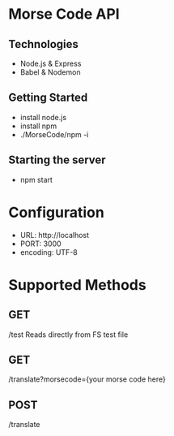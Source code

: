 Morse Code API
==============

Technologies
------------
- Node.js & Express
- Babel & Nodemon

Getting Started
---------------
- install node.js
- install npm
- ./MorseCode/npm -i

Starting the server
-------------------
- npm start

Configuration
=============
- URL: http://localhost
- PORT: 3000
- encoding: UTF-8

Supported Methods
=================
GET
---
/test
Reads directly from FS test file

GET
---
/translate?morsecode={your morse code here}

POST
----
/translate